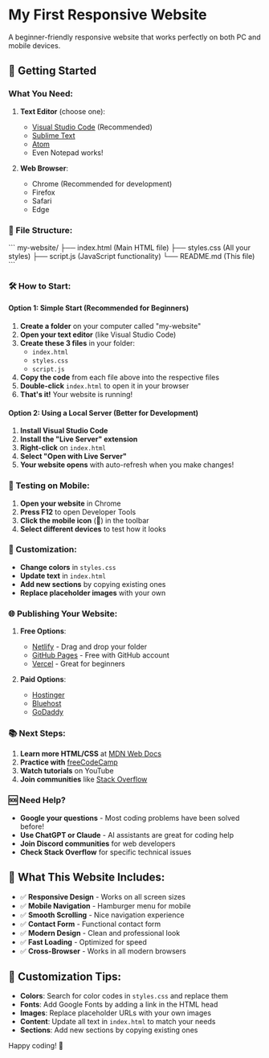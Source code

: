 # My First Responsive Website

A beginner-friendly responsive website that works perfectly on both PC and mobile devices.

## 🚀 Getting Started

### What You Need:
1. **Text Editor** (choose one):
   - [Visual Studio Code](https://code.visualstudio.com/) (Recommended)
   - [Sublime Text](https://www.sublimetext.com/)
   - [Atom](https://atom.io/)
   - Even Notepad works!

2. **Web Browser**:
   - Chrome (Recommended for development)
   - Firefox
   - Safari
   - Edge

### 📁 File Structure:
\`\`\`
my-website/
├── index.html      (Main HTML file)
├── styles.css      (All your styles)
├── script.js       (JavaScript functionality)
└── README.md       (This file)
\`\`\`

### 🛠️ How to Start:

#### Option 1: Simple Start (Recommended for Beginners)
1. **Create a folder** on your computer called "my-website"
2. **Open your text editor** (like Visual Studio Code)
3. **Create these 3 files** in your folder:
   - `index.html`
   - `styles.css` 
   - `script.js`
4. **Copy the code** from each file above into the respective files
5. **Double-click** `index.html` to open it in your browser
6. **That's it!** Your website is running!

#### Option 2: Using a Local Server (Better for Development)
1. **Install Visual Studio Code**
2. **Install the "Live Server" extension**
3. **Right-click** on `index.html`
4. **Select "Open with Live Server"**
5. **Your website opens** with auto-refresh when you make changes!

### 📱 Testing on Mobile:
1. **Open your website** in Chrome
2. **Press F12** to open Developer Tools
3. **Click the mobile icon** (📱) in the toolbar
4. **Select different devices** to test how it looks

### 🎨 Customization:
- **Change colors** in `styles.css`
- **Update text** in `index.html`
- **Add new sections** by copying existing ones
- **Replace placeholder images** with your own

### 🌐 Publishing Your Website:
1. **Free Options**:
   - [Netlify](https://netlify.com) - Drag and drop your folder
   - [GitHub Pages](https://pages.github.com) - Free with GitHub account
   - [Vercel](https://vercel.com) - Great for beginners

2. **Paid Options**:
   - [Hostinger](https://hostinger.com)
   - [Bluehost](https://bluehost.com)
   - [GoDaddy](https://godaddy.com)

### 📚 Next Steps:
1. **Learn more HTML/CSS** at [MDN Web Docs](https://developer.mozilla.org)
2. **Practice with** [freeCodeCamp](https://freecodecamp.org)
3. **Watch tutorials** on YouTube
4. **Join communities** like [Stack Overflow](https://stackoverflow.com)

### 🆘 Need Help?
- **Google your questions** - Most coding problems have been solved before!
- **Use ChatGPT or Claude** - AI assistants are great for coding help
- **Join Discord communities** for web developers
- **Check Stack Overflow** for specific technical issues

## 🎯 What This Website Includes:
- ✅ **Responsive Design** - Works on all screen sizes
- ✅ **Mobile Navigation** - Hamburger menu for mobile
- ✅ **Smooth Scrolling** - Nice navigation experience  
- ✅ **Contact Form** - Functional contact form
- ✅ **Modern Design** - Clean and professional look
- ✅ **Fast Loading** - Optimized for speed
- ✅ **Cross-Browser** - Works in all modern browsers

## 🔧 Customization Tips:
- **Colors**: Search for color codes in `styles.css` and replace them
- **Fonts**: Add Google Fonts by adding a link in the HTML head
- **Images**: Replace placeholder URLs with your own images
- **Content**: Update all text in `index.html` to match your needs
- **Sections**: Add new sections by copying existing ones

Happy coding! 🚀
